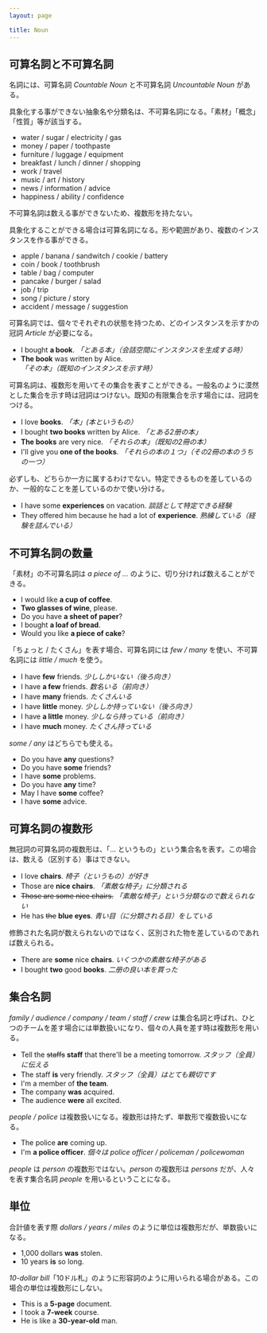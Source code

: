 ```yaml
---
layout: page

title: Noun
---
```


## 可算名詞と不可算名詞

名詞には、可算名詞 _Countable Noun_ と不可算名詞 _Uncountable Noun_ がある。

具象化する事ができない抽象名や分類名は、不可算名詞になる。「素材」「概念」「性質」等が該当する。

* water / sugar / electricity / gas
* money / paper / toothpaste
* furniture / luggage / equipment
* breakfast / lunch / dinner / shopping
* work / travel
* music / art / history
* news / information / advice
* happiness / ability / confidence

不可算名詞は数える事ができないため、複数形を持たない。

具象化することができる場合は可算名詞になる。形や範囲があり、複数のインスタンスを作る事ができる。

* apple / banana / sandwitch / cookie / battery
* coin / book / toothbrush
* table / bag / computer
* pancake / burger / salad
* job / trip
* song / picture / story
* accident / message / suggestion

可算名詞では、個々でそれぞれの状態を持つため、どのインスタンスを示すかの冠詞 _Article_ が必要になる。

* I bought __a book__. _「とある本」（会話空間にインスタンスを生成する時）_
* __The book__ was written by Alice. _「その本」（既知のインスタンスを示す時）_

可算名詞は、複数形を用いてその集合を表すことができる。一般名のように漠然とした集合を示す時は冠詞はつけない。既知の有限集合を示す場合には、冠詞をつける。

* I love __books__. _「本」(本というもの）_
* I bought __two books__ written by Alice. _「とある2册の本」_
* __The books__ are very nice. _「それらの本」（既知の2冊の本）_
* I'll give you __one of the books__. _「それらの本の１つ」（その2冊の本のうちの一つ）_

必ずしも、どちらか一方に属するわけでない。特定できるものを差しているのか、一般的なことを差しているのかで使い分ける。

* I have some __experiences__ on vacation. _談話として特定できる経験_
* They offered him because he had a lot of __experience__. _熟練している（経験を詰んでいる）_

## 不可算名詞の数量

「素材」の不可算名詞は _a piece of ..._ のように、切り分ければ数えることができる。

* I would like __a cup of coffee__.
* __Two glasses of wine__, please.
* Do you have __a sheet of paper__?
* I bought __a loaf of bread__.
* Would you like __a piece of cake__?

「ちょっと / たくさん」を表す場合、可算名詞には _few / many_ を使い、不可算名詞には _little / much_ を使う。

* I have __few__ friends. _少ししかいない（後ろ向き）_
* I have __a few__ friends. _数名いる（前向き）_
* I have __many__ friends. _たくさんいる_
* I have __little__ money. _少ししか持っていない（後ろ向き）_
* I have __a little__ money. _少しなら持っている（前向き）_
* I have __much__ money. _たくさん持っている_

_some / any_ はどちらでも使える。

* Do you have __any__ questions?
* Do you have __some__ friends?
* I have __some__ problems.
* Do you have __any__ time?
* May I have __some__ coffee?
* I have __some__ advice.

## 可算名詞の複数形

無冠詞の可算名詞の複数形は、「... というもの」という集合名を表す。この場合は、数える（区別する）事はできない。

* I love __chairs__. _椅子（というもの）が好き_
* Those are __nice chairs__. _「素敵な椅子」に分類される_
* <del>Those are some nice chairs.</del> _「素敵な椅子」という分類なので数えられない_
* He has <del>the</del> __blue eyes__. _青い目（に分類される目）をしている_

修飾された名詞が数えられないのではなく、区別された物を差しているのであれば数えられる。

* There are __some__ nice __chairs__. _いくつかの素敵な椅子がある_
* I bought __two__ good __books__. _二册の良い本を買った_

## 集合名詞

_family / audience / company / team / staff / crew_ は集合名詞と呼ばれ、ひとつのチームを差す場合には単数扱いになり、個々の人員を差す時は複数形を用いる。

* Tell the <del>staffs</del> __staff__ that there'll be a meeting tomorrow. _スタッフ（全員）に伝える_
* The staff __is__ very friendly. _スタッフ（全員）はとても親切です_
* I'm a member of __the team__.
* The company __was__ acquired.
* The audience __were__ all excited.

_people / police_ は複数扱いになる。複数形は持たず、単数形で複数扱いになる。

* The police __are__ coming up.
* I'm __a police officer__. _個々は police officer / policeman / policewoman_

_people_ は _person_ の複数形ではない。_person_ の複数形は _persons_ だが、人々を表す集合名詞 _people_ を用いるということになる。

## 単位

合計値を表す際 _dollars / years / miles_ のように単位は複数形だが、単数扱いになる。

* 1,000 dollars __was__ stolen.
* 10 years __is__ so long.

_10-dollar bill_「10ドル札」のように形容詞のように用いられる場合がある。この場合の単位は複数形にしない。

* This is a __5-page__ document.
* I took a __7-week__ course.
* He is like a __30-year-old__ man.


